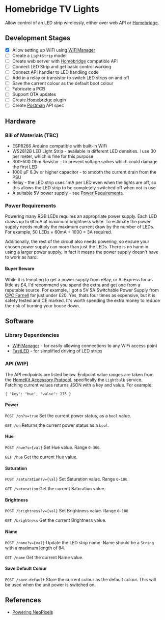 # Homebridge TV Lights

Allow control of an LED strip wirelessly, either over web API or [Homebridge](https://github.com/nfarina/homebridge).

## Development Stages

- [x] Allow setting up WiFi using [WiFiManager](https://github.com/tzapu/WiFiManager)
- [ ] Create a `LightStrip` model
- [ ] Create web server with [Homebridge](https://github.com/nfarina/homebridge) compatible API
- [ ] Connect LED Strip and get basic control working
- [ ] Connect API handler to LED handling code
- [ ] Add in a relay or transistor to switch LED strips on and off
- [ ] Save the current colour as the default boot colour
- [ ] Fabricate a PCB
- [ ] Support OTA updates
- [ ] Create [Homebridge](https://github.com/nfarina/homebridge) plugin
- [ ] Create [Postman](https://www.getpostman.com) API spec

## Hardware

### Bill of Materials (TBC)

- ESP8266 Arduino compatible with built-in WiFi
- WS2812B LED Light Strip - available in different LED densities. I use 30 per meter, which is fine for this purpose
- 300-500 Ohm Resistor - to prevent voltage spikes which could damage the first LED
- 1000 µF 6.3v or higher capacitor - to smooth the current drain from the PSU
- Relay - the LED strip uses 1mA per LED even when the lights are off, so this allows the LED strip to be completely switched off when not in use
- A suitable 5V power supply - see [Power Requirements](#power-requirements).

### Power Requirements

Powering many RGB LEDs requires an appropriate power supply. Each LED draws up to 60mA at maximum brightness white. To estimate the power supply needs multiply the maximum current draw by the number of LEDs. For example, 50 LEDs × 60mA ÷ 1000 = 3A required.

Additionally, the rest of the circuit also needs powering, so ensure your chosen power supply can more than just the LEDs. There is no harm in using a larger power supply, in fact it means the power supply doesn't have to work as hard.

#### Buyer Beware

While it is tempting to get a power supply from eBay, or AliExpress for as little as £4, I'd recommend you spend the extra and get one from a reputable source. For example, I got a 5V 5A Switchable Power Supply from [CPC Farnell](http://cpc.farnell.com/powerpax/ptd-0505pa/ac-adaptor-5v-5a-regulated/dp/PW02604) for just under £20. Yes, thats four times as expensive, but it is safety tested and CE marked. It's worth spending the extra money to reduce the risk of burning your house down.

## Software

### Library Dependencies

- [WiFiManager](https://github.com/tzapu/WiFiManager#install-through-library-manager) - for easily allowing connections to any WiFi access point
- [FastLED](https://github.com/FastLED/FastLED) - for simplified driving of LED strips

### API (WIP)

The API endpoints are listed below. Endpoint value ranges are taken from the [HomeKit Accessory Protocol](https://developer.apple.com/support/homekit-accessory-protocol/), specifically the `Lightbulb` service. Fetching current values returns JSON with a key and value. For example:

    { "key": "hue", "value": 275 }

#### Power

`POST /on?v=true`
Set the current power status, as a `bool` value.

`GET /on`
Returns the current power status as a `bool`.

#### Hue

`POST /hue?v={val}`
Set Hue value. Range `0-360`.

`GET /hue`
Get the current Hue value.

#### Saturation

`POST /saturation?v={val}`
Set Saturation value. Range `0-100`.

`GET /saturation`
Get the current Saturation value.

#### Brightness

`POST /brightness?v={val}`
Set Brightness value. Range `0-100`.

`GET /brightness`
Get the current Brightness value.

#### Name

`POST /name?v={val}`
Update the LED strip name. Name should be a `String` with a maximum length of 64.

`GET /name`
Get the current Name value.

#### Save Default Colour

`POST /save-default`
Store the current colour as the default colour. This will be used when the unit power is switched on.

## References

- [Powering NeoPixels](https://learn.adafruit.com/adafruit-neopixel-uberguide/powering-neopixels)

